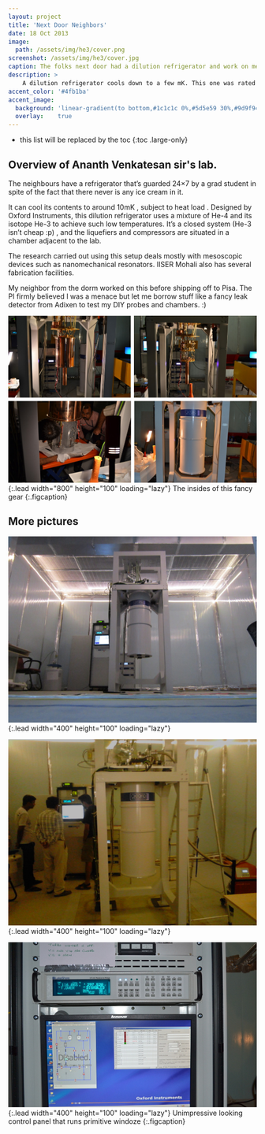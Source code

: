 ```yaml
---
layout: project
title: 'Next Door Neighbors'
date: 18 Oct 2013
image:  
  path: /assets/img/he3/cover.png
screenshot: /assets/img/he3/cover.jpg
caption: The folks next door had a dilution refrigerator and work on mesoscopic devices
description: >
    A dilution refrigerator cools down to a few mK. This one was rated to go down to 10mK
accent_color: '#4fb1ba'
accent_image:
  background: 'linear-gradient(to bottom,#1c1c1c 0%,#5d5e59 30%,#9d9f94 50%,#a4988e 70%,#984406 100%)'
  overlay:    true
---
```


* this list will be replaced by the toc
{:toc .large-only}

## Overview of Ananth Venkatesan sir's lab.

The neighbours have a refrigerator that’s guarded 24×7 by a grad student in spite of the fact that there never is any ice cream in it.

It can cool its contents to around 10mK , subject to heat load .
Designed by Oxford Instruments, this dilution refrigerator uses a mixture of He-4 and its isotope He-3 to achieve such low temperatures. It’s a closed system (He-3 isn’t cheap :p) , and the liquefiers and compressors are situated in a chamber adjacent to the lab.

The research carried out using this setup deals mostly with mesoscopic devices such as nanomechanical resonators. IISER Mohali also has several fabrication facilities.

My neighbor from the dorm worked on this before shipping off to Pisa. The PI firmly believed I was a menace but let me borrow stuff like a fancy leak detector from Adixen to test my DIY probes and chambers. :)

![Full-width image](/assets/img/he3/collage.jpg){:.lead width="800" height="100" loading="lazy"}
The insides of this fancy gear
{:.figcaption}


## More pictures

![Full-width image](/assets/img/he3/full.jpg){:.lead width="400" height="100" loading="lazy"}

![Full-width image](/assets/img/he3/scientists.jpg){:.lead width="400" height="100" loading="lazy"}

![Full-width image](/assets/img/he3/controls.jpg){:.lead width="400" height="100" loading="lazy"}
Unimpressive looking control panel that runs primitive windoze
{:.figcaption}

